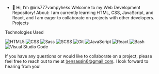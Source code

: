 - 👋 Hi, I’m @iris777vampyheks
Welcome to my Web Development Repository!
About:
 I am currently learning HTML, CSS, JavaScript, and React, and I am eager to collaborate on projects with other developers.
Projects

Technologies Used

<!-- HTML5 -->
<img src="https://img.icons8.com/color/48/000000/html-5.png" alt="HTML5">

<!-- CSS -->
<img src="https://img.icons8.com/color/48/000000/css3.png" alt="CSS">

<!-- Sass -->
<img src="https://img.icons8.com/color/48/000000/sass.png" alt="Sass">

<!-- SCSS -->
<img src="https://img.icons8.com/color/48/000000/sass.png" alt="SCSS">

<!-- Git -->
<img src="https://img.icons8.com/color/48/000000/git.png" alt="Git">

<!-- JavaScript -->
<img src="https://img.icons8.com/color/48/000000/javascript.png" alt="JavaScript">

<!-- React -->
<img src="https://img.icons8.com/color/48/000000/react-native.png" alt="React">

<!-- Bash -->
<img src="https://img.icons8.com/plasticine/48/000000/console.png" alt="Bash">

<!-- Visual Studio Code -->
<img src="https://img.icons8.com/fluent/48/000000/visual-studio-code-2019.png" alt="Visual Studio Code">

If you have any questions or would like to collaborate on a project, please feel free to reach out to me at bensassin6@gmail.com. I look forward to hearing from you!
